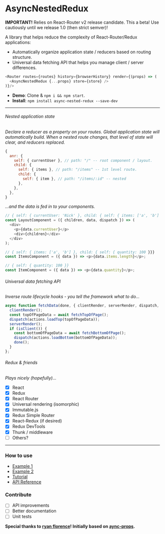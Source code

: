 # AsyncNestedRedux

**IMPORTANT!** Relies on React-Router v2 release candidate. This a beta! Use cautiously until we release 1.0 (then strict semver)!

A library that helps reduce the complexity of React-Router/Redux applications:

- Automatically organize application state / reducers based on routing structure.
- Universal data fetching API that helps you manage client / server differences.

```javascript
<Router routes={routes} history={browserHistory} render={(props) => (
  <AsyncNestedRedux {...props} store={store} />
)}/>
```

- **Demo**: Clone & ```npm i && npm start```.
- **Install**: ```npm install async-nested-redux --save-dev```

---

###### Nested application state
*Declare a reducer as a property on your routes. Global application state will automatically build. When a nested route changes, that level of state will clear, and reducers replaced.*
```javascript
{
  anr: {
    self: { currentUser }, // path: "/" -- root component / layout.
    child: {
      self: { items }, // path: "/items" -- 1st level route.
      child: {
        self: { item }, // path: "/items/:id" -- nested
      },
    },
  },
}
```

*...and the data is fed in to your components.*
```javascript
// { self: { currentUser: 'Nick' }, child: { self: { items: ['a', 'b'] }, child: { self: { quantity: 100 }}}}
const LayoutComponent = ({ children, data, dispatch }) => (
  <div>
    <p>{data.currentUser}</p>
    <div>{children}</div>
  </div>
);

// { self: { items: ['a', 'b'] }, child: { self: { quantity: 100 }}}
const ItemsComponent = ({ data }) => <p>{data.items.length}</p>;

// { self: { quantity: 100 }}
const ItemComponent = ({ data }) => <p>{data.quantity}</p>;
```

###### Universal data fetching API
*Inverse route lifecycle hooks - you tell the framework what to do...*
```javascript
async function fetchData(done, { clientRender, serverRender, dispatch, isClient }) => {
  clientRender();
  const topOfPageData = await fetchTopOfPage();
  dispatch(actions.loadTop(topOfPageData));
  serverRender();
  if (isClient()) {
    const bottomOfPageData = await fetchBottomOfPage();
    dispatch(actions.loadBottom(bottomOfPageData));
    done(); 
  }
};
```

###### Redux & friends
*Plays nicely (hopefully)...*

- [x] React
- [x] Redux
- [x] React Router
- [x] Universal rendering (isomorphic)
- [x] Immutable.js
- [x] Redux Simple Router
- [x] React-Redux (if desired)
- [x] Redux DevTools
- [x] Thunk / middleware
- [ ] Others?

---

### How to use
- [Example 1](examples/simple)
- [Example 2](examples/full)
- [Tutorial](docs/guides) 
- [API Reference](/docs/guides/API.md)

### Contribute
- [ ] API improvements
- [ ] Better documentation
- [ ] Unit tests

**Special thanks to [ryan florence](https://github.com/ryanflorence)! Initially based on [aync-props](https://github.com/rackt/async-props).**
